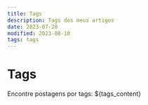 ```yaml
---
title: Tags
description: Tags dos meus artigos
date: 2023-07-20
modified: 2023-08-10
tags: tags
---
```

# <i class="fa-solid fa-tags"></i> Tags

Encontre postagens por tags:
${tags_content}